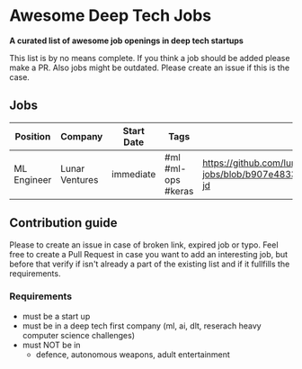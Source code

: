 # Awesome Deep Tech Jobs

**A curated list of awesome job openings in deep tech startups**

This list is by no means complete. If you think a job should be added please make a PR.
Also jobs might be outdated. Please create an issue if this is the case.


## Jobs

|Position|Company|Start Date|Tags|JD|Link|
|-|-|-|-|-|-|
|ML Engineer|Lunar Ventures |immediate| #ml #ml-ops #keras|https://github.com/lunar-vc/awesome-deeptech-jobs/blob/b907e483359ecefbff38c9b15e9483e1177f25d5/jobs/ml/example-jd|www.lunar.vc|

## Contribution guide
Please to create an issue in case of broken link, expired job or typo. Feel free to create a Pull Request in case you want to add an interesting job, but before that verify if isn't already a part of the existing list and if it fullfills the requirements.

### Requirements
- must be a start up
- must be in a deep tech first company (ml, ai, dlt, reserach heavy computer science challenges)
- must NOT be in
  - defence, autonomous weapons, adult entertainment

